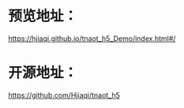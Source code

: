 # 预览地址：
https://hjiaqi.github.io/tnaot_h5_Demo/index.html#/
# 开源地址：
https://github.com/Hjiaqi/tnaot_h5

